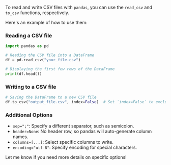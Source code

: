 To read and write CSV files with `pandas`, you can use the `read_csv` and `to_csv` functions, respectively.

Here's an example of how to use them:

### Reading a CSV file
```python
import pandas as pd

# Reading the CSV file into a DataFrame
df = pd.read_csv("your_file.csv")

# Displaying the first few rows of the DataFrame
print(df.head())
```

### Writing to a CSV file
```python
# Saving the DataFrame to a new CSV file
df.to_csv("output_file.csv", index=False)  # Set `index=False` to exclude the index column
```

### Additional Options
- `sep=";"`: Specify a different separator, such as semicolon.
- `header=None`: No header row, so pandas will auto-generate column names.
- `columns=[...]`: Select specific columns to write.
- `encoding="utf-8"`: Specify encoding for special characters.

Let me know if you need more details on specific options!